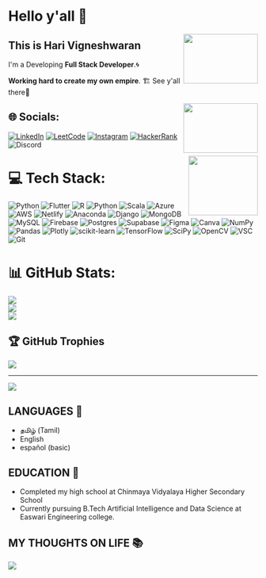 # Hello y'all 👋

<img align = "right" width="150" height="100" src="https://upload.wikimedia.org/wikipedia/commons/3/3a/Animated-Flag-India.gif"/>

## This is **Hari Vigneshwaran** 

I'm a Developing **Full Stack Developer**.🌀

**Working hard to create my own empire**. 🏗️ See y'all there👋 


<div>
<img align="right" width="150" height="100" src="https://media.giphy.com/media/vfTU7qrHRJPwdeaMha/giphy-downsized-large.gif"/>
</div>


## 🌐 Socials:
[![LinkedIn](https://img.shields.io/badge/LinkedIn-%230077B5?style=for-the-badge&logo=linkedin&logoColor=white)](https://www.linkedin.com/in/hari-vigneshwaran-97499a213/) [![LeetCode](https://img.shields.io/badge/LeetCode-%FFFF00F?style=for-the-badge&logo=LeetCode&logoColor=white)](https://leetcode.com/HariVigneshwaran/) [![Instagram](https://img.shields.io/badge/Instagram-%23E4405F?style=for-the-badge&logo=Instagram&logoColor=white)](https://www.instagram.com/hariviks/) [![HackerRank](https://img.shields.io/badge/-Hackerrank-2EC866?style=for-the-badge&logo=HackerRank&logoColor=white)](https://www.hackerrank.com/20243015Hari) ![Discord](https://img.shields.io/badge/Discord-%235865F2.svg?style=for-the-badge&logo=discord&logoColor=white)

<div>
<img align="right" width="140" height="120" src="https://media.giphy.com/media/64amXjwNWctjqXZZ7o/giphy.gif"/>
</div>

# 💻 Tech Stack:
![Python](https://img.shields.io/badge/Python-%2300599C.svg?style=for-the-badge&logo=Python&logoColor=white) ![Flutter](https://img.shields.io/badge/flutter-%2300f.svg?style=for-the-badge&logo=flutter&logoColor=white) ![R](https://img.shields.io/badge/r-%23276DC3.svg?style=for-the-badge&logo=r&logoColor=white) ![Python](https://img.shields.io/badge/Wix-%2300599C.svg?style=for-the-badge&logo=Wix&logoColor=white) ![Scala](https://img.shields.io/badge/scala-%23DC322F.svg?style=for-the-badge&logo=scala&logoColor=white) ![Azure](https://img.shields.io/badge/azure-%230072C6.svg?style=for-the-badge&logo=azure-devops&logoColor=white) ![AWS](https://img.shields.io/badge/AWS-%23FF9900.svg?style=for-the-badge&logo=amazon-aws&logoColor=white) ![Netlify](https://img.shields.io/badge/netlify-%23000000.svg?style=for-the-badge&logo=netlify&logoColor=#00C7B7) ![Anaconda](https://img.shields.io/badge/Anaconda-%2344A833.svg?style=for-the-badge&logo=anaconda&logoColor=white) ![Django](https://img.shields.io/badge/django-%23092E20.svg?style=for-the-badge&logo=django&logoColor=white) ![MongoDB](https://img.shields.io/badge/MongoDB-%234ea94b.svg?style=for-the-badge&logo=mongodb&logoColor=white) ![MySQL](https://img.shields.io/badge/mysql-%2300f.svg?style=for-the-badge&logo=mysql&logoColor=white) ![Firebase](https://img.shields.io/badge/Firebase-%23FF6F00.svg?style=for-the-badge&logo=Firebase&logoColor=white) ![Postgres](https://img.shields.io/badge/postgres-%23316192.svg?style=for-the-badge&logo=postgresql&logoColor=white) 	![Supabase](https://img.shields.io/badge/Supabase-3ECF8E?style=for-the-badge&logo=supabase&logoColor=white) 	![Figma](https://img.shields.io/badge/figma-%23F24E1E.svg?style=for-the-badge&logo=figma&logoColor=white) ![Canva](https://img.shields.io/badge/Canva-%2300C4CC.svg?style=for-the-badge&logo=Canva&logoColor=white) ![NumPy](https://img.shields.io/badge/numpy-%23013243.svg?style=for-the-badge&logo=numpy&logoColor=white) ![Pandas](https://img.shields.io/badge/pandas-%23150458.svg?style=for-the-badge&logo=pandas&logoColor=white) ![Plotly](https://img.shields.io/badge/Plotly-%233F4F75.svg?style=for-the-badge&logo=plotly&logoColor=white) ![scikit-learn](https://img.shields.io/badge/scikit--learn-%23F7931E.svg?style=for-the-badge&logo=scikit-learn&logoColor=white) ![TensorFlow](https://img.shields.io/badge/TensorFlow-%23FF6F00.svg?style=for-the-badge&logo=TensorFlow&logoColor=white) ![SciPy](https://img.shields.io/badge/SciPy-%230C55A5.svg?style=for-the-badge&logo=scipy&logoColor=%white) ![OpenCV](https://img.shields.io/badge/opencv-%23white.svg?style=for-the-badge&logo=opencv&logoColor=white) ![VSC](https://img.shields.io/badge/Visual_Studio_Code-0078D4?style=for-the-badge&logo=visual%20studio%20code&logoColor=white) ![Git](https://img.shields.io/badge/GIT-E44C30?style=for-the-badge&logo=git&logoColor=white)
# 📊 GitHub Stats:
![](https://github-readme-stats.vercel.app/api?username=SHariVigneshwaran&theme=dark&hide_border=false&include_all_commits=true&count_private=true)<br/>
![](https://github-readme-streak-stats.herokuapp.com/?user=SHariVigneshwaran&theme=dark&hide_border=false)<br/>
![](https://github-readme-stats.vercel.app/api/top-langs/?username=SHariVigneshwaran&theme=dark&hide_border=false&include_all_commits=true&count_private=true&layout=compact)

## 🏆 GitHub Trophies
![](https://github-profile-trophy.vercel.app/?username=SHariVigneshwaran&theme=radical&no-frame=false&no-bg=true&margin-w=4)

---
[![](https://visitcount.itsvg.in/api?id=SHariVigneshwaran&icon=1&color=4)](https://visitcount.itsvg.in)

## LANGUAGES 🧠
  - தமிழ் (Tamil) 
  - English
  - español (basic)

## EDUCATION 🏫

- Completed my high school at Chinmaya Vidyalaya Higher Secondary School 
- Currently pursuing B.Tech Artificial Intelligence and Data Science at Easwari Engineering college.

## MY THOUGHTS ON LIFE 📚

<div>
<img align="center" src="https://raw.githubusercontent.com/dstein64/gifcast/master/example.gif"/>
</div>


